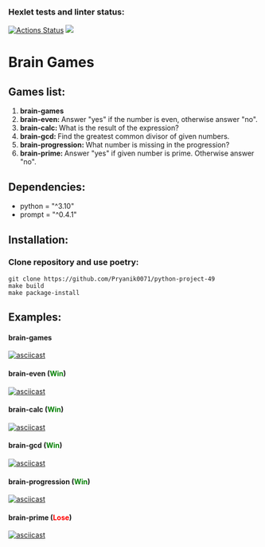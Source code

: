 ### Hexlet tests and linter status:
[![Actions Status](https://github.com/Pryanik0071/python-project-49/workflows/hexlet-check/badge.svg)](https://github.com/Pryanik0071/python-project-49/actions)
<a href="https://codeclimate.com/github/Pryanik0071/python-project-49/maintainability"><img src="https://api.codeclimate.com/v1/badges/25c0444b0fb1faefd1c7/maintainability" /></a>

# Brain Games
## Games list:
<ol>
    <li><b>brain-games</b></li>
    <li><b>brain-even: </b>Answer "yes" if the number is even, otherwise answer "no".</li>
    <li><b>brain-calc: </b>What is the result of the expression?</li>
    <li><b>brain-gcd: </b>Find the greatest common divisor of given numbers.</li>
    <li><b>brain-progression: </b>What number is missing in the progression?</li>
    <li><b>brain-prime: </b>Answer "yes" if given number is prime. Otherwise answer "no".</li>
</ol>

## Dependencies:
+ python = "^3.10"
+ prompt = "^0.4.1"
## Installation:
### Clone repository and use poetry:
    git clone https://github.com/Pryanik0071/python-project-49
    make build
    make package-install


## Examples:
#### brain-games
[![asciicast](https://asciinema.org/a/r6S8EBauQRqNfeDLjwZPdodtv.svg)](https://asciinema.org/a/r6S8EBauQRqNfeDLjwZPdodtv)

#### brain-even (<b style="color: green">Win</b>)
[![asciicast](https://asciinema.org/a/fwAQRljrITReGoFw3TgHZs9nL.svg)](https://asciinema.org/a/fwAQRljrITReGoFw3TgHZs9nL)

#### brain-calc (<b style="color: green">Win</b>)
[![asciicast](https://asciinema.org/a/ELUP6E6eQ5mAyUMclHONVCbf3.svg)](https://asciinema.org/a/ELUP6E6eQ5mAyUMclHONVCbf3)

#### brain-gcd (<b style="color: green">Win</b>)
[![asciicast](https://asciinema.org/a/MhvYKaStKnBaV4eOGPScdhnYR.svg)](https://asciinema.org/a/MhvYKaStKnBaV4eOGPScdhnYR)

#### brain-progression (<b style="color: green">Win</b>)
[![asciicast](https://asciinema.org/a/VPdescUySGsEPJ0TViVgzg5yc.svg)](https://asciinema.org/a/VPdescUySGsEPJ0TViVgzg5yc)

#### brain-prime (<b style="color: red">Lose</b>)
[![asciicast](https://asciinema.org/a/ZUBvPAtyD76Qra26XHn6jYBuc.svg)](https://asciinema.org/a/ZUBvPAtyD76Qra26XHn6jYBuc)